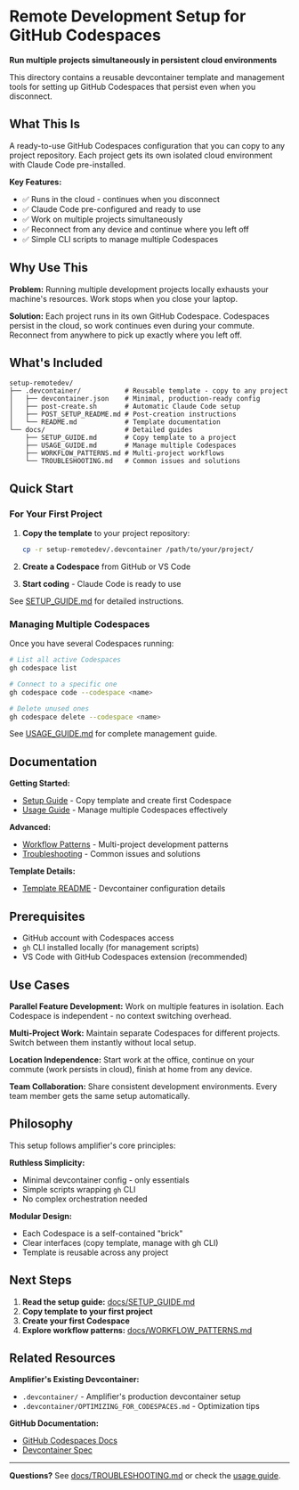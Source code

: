 # Remote Development Setup for GitHub Codespaces

**Run multiple projects simultaneously in persistent cloud environments**

This directory contains a reusable devcontainer template and management tools for setting up GitHub Codespaces that persist even when you disconnect.

## What This Is

A ready-to-use GitHub Codespaces configuration that you can copy to any project repository. Each project gets its own isolated cloud environment with Claude Code pre-installed.

**Key Features:**
- ✅ Runs in the cloud - continues when you disconnect
- ✅ Claude Code pre-configured and ready to use
- ✅ Work on multiple projects simultaneously
- ✅ Reconnect from any device and continue where you left off
- ✅ Simple CLI scripts to manage multiple Codespaces

## Why Use This

**Problem:** Running multiple development projects locally exhausts your machine's resources. Work stops when you close your laptop.

**Solution:** Each project runs in its own GitHub Codespace. Codespaces persist in the cloud, so work continues even during your commute. Reconnect from anywhere to pick up exactly where you left off.

## What's Included

```
setup-remotedev/
├── .devcontainer/           # Reusable template - copy to any project
│   ├── devcontainer.json    # Minimal, production-ready config
│   ├── post-create.sh       # Automatic Claude Code setup
│   ├── POST_SETUP_README.md # Post-creation instructions
│   └── README.md            # Template documentation
└── docs/                    # Detailed guides
    ├── SETUP_GUIDE.md       # Copy template to a project
    ├── USAGE_GUIDE.md       # Manage multiple Codespaces
    ├── WORKFLOW_PATTERNS.md # Multi-project workflows
    └── TROUBLESHOOTING.md   # Common issues and solutions
```

## Quick Start

### For Your First Project

1. **Copy the template** to your project repository:
   ```bash
   cp -r setup-remotedev/.devcontainer /path/to/your/project/
   ```

2. **Create a Codespace** from GitHub or VS Code

3. **Start coding** - Claude Code is ready to use

See [SETUP_GUIDE.md](docs/SETUP_GUIDE.md) for detailed instructions.

### Managing Multiple Codespaces

Once you have several Codespaces running:

```bash
# List all active Codespaces
gh codespace list

# Connect to a specific one
gh codespace code --codespace <name>

# Delete unused ones
gh codespace delete --codespace <name>
```

See [USAGE_GUIDE.md](docs/USAGE_GUIDE.md) for complete management guide.

## Documentation

**Getting Started:**
- [Setup Guide](docs/SETUP_GUIDE.md) - Copy template and create first Codespace
- [Usage Guide](docs/USAGE_GUIDE.md) - Manage multiple Codespaces effectively

**Advanced:**
- [Workflow Patterns](docs/WORKFLOW_PATTERNS.md) - Multi-project development patterns
- [Troubleshooting](docs/TROUBLESHOOTING.md) - Common issues and solutions

**Template Details:**
- [Template README](.devcontainer/README.md) - Devcontainer configuration details

## Prerequisites

- GitHub account with Codespaces access
- `gh` CLI installed locally (for management scripts)
- VS Code with GitHub Codespaces extension (recommended)

## Use Cases

**Parallel Feature Development:**
Work on multiple features in isolation. Each Codespace is independent - no context switching overhead.

**Multi-Project Work:**
Maintain separate Codespaces for different projects. Switch between them instantly without local setup.

**Location Independence:**
Start work at the office, continue on your commute (work persists in cloud), finish at home from any device.

**Team Collaboration:**
Share consistent development environments. Every team member gets the same setup automatically.

## Philosophy

This setup follows amplifier's core principles:

**Ruthless Simplicity:**
- Minimal devcontainer config - only essentials
- Simple scripts wrapping `gh` CLI
- No complex orchestration needed

**Modular Design:**
- Each Codespace is a self-contained "brick"
- Clear interfaces (copy template, manage with gh CLI)
- Template is reusable across any project

## Next Steps

1. **Read the setup guide:** [docs/SETUP_GUIDE.md](docs/SETUP_GUIDE.md)
2. **Copy template to your first project**
3. **Create your first Codespace**
4. **Explore workflow patterns:** [docs/WORKFLOW_PATTERNS.md](docs/WORKFLOW_PATTERNS.md)

## Related Resources

**Amplifier's Existing Devcontainer:**
- `.devcontainer/` - Amplifier's production devcontainer setup
- `.devcontainer/OPTIMIZING_FOR_CODESPACES.md` - Optimization tips

**GitHub Documentation:**
- [GitHub Codespaces Docs](https://docs.github.com/en/codespaces)
- [Devcontainer Spec](https://containers.dev/)

---

**Questions?** See [docs/TROUBLESHOOTING.md](docs/TROUBLESHOOTING.md) or check the [usage guide](docs/USAGE_GUIDE.md).
